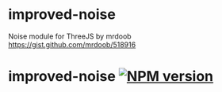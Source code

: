 # improved-noise
Noise module for ThreeJS by mrdoob https://gist.github.com/mrdoob/518916


# improved-noise [![NPM version](https://badge.fury.io/js/improved-noise.svg)](http://badge.fury.io/js/improved-noise)
